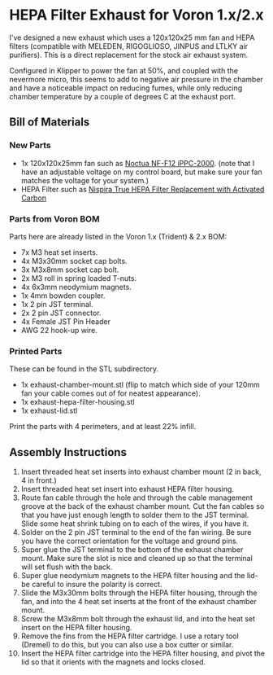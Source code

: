 # <B>HEPA Filter Exhaust for Voron 1.x/2.x</B>

I've designed a new exhaust which uses a 120x120x25 mm fan and HEPA filters (compatible with MELEDEN, RIGOGLIOSO, JINPUS and LTLKY air purifiers). This is a direct replacement for the stock air exhaust system.

Configured in Klipper to power the fan at 50%, and coupled with the nevermore micro, this seems to add to negative air pressure in the chamber and have a noticeable impact on reducing fumes, while only reducing chamber temperature by a couple of degrees C at the exhaust port.

## <B>Bill of Materials</B>

### <B>New Parts</B>

- 1x 120x120x25mm fan such as [Noctua NF-F12 iPPC-2000](https://www.amazon.com/gp/product/B00KFCQT6M/ref=ppx_yo_dt_b_search_asin_title?ie=UTF8&psc=1). (note that I have an adjustable voltage on my control board, but make sure your fan matches the voltage for your system.)
- HEPA Filter such as [Nispira True HEPA Filter Replacement with Activated Carbon](https://www.amazon.com/gp/product/B0921DZLPK/ref=ppx_yo_dt_b_search_asin_title?ie=UTF8&psc=1)

### <B>Parts from Voron BOM</B>

Parts here are already listed in the Voron 1.x (Trident) & 2.x BOM:

- 7x M3 heat set inserts.
- 4x M3x30mm socket cap bolts.
- 3x M3x8mm socket cap bolt.
- 2x M3 roll in spring loaded T-nuts.
- 4x 6x3mm neodymium magnets.
- 1x 4mm bowden coupler.
- 1x 2 pin JST terminal.
- 2x 2 pin JST connector.
- 4x Female JST Pin Header
- AWG 22 hook-up wire.

### <B>Printed Parts</B>

These can be found in the STL subdirectory.

- 1x exhaust-chamber-mount.stl (flip to match which side of your 120mm fan your cable comes out of for neatest appearance).
- 1x exhaust-hepa-filter-housing.stl
- 1x exhaust-lid.stl

Print the parts with 4 perimeters, and at least 22% infill.

## <B>Assembly Instructions</B>

1. Insert threaded heat set inserts into exhaust chamber mount (2 in back, 4 in front.)
2. Insert threaded heat set insert into exhaust HEPA filter housing.
3. Route fan cable through the hole and through the cable management groove at the back of the exhaust chamber mount. Cut the fan cables so that you have just enough length to solder them to the JST terminal. Slide some heat shrink tubing on to each of the wires, if you have it.
4. Solder on the 2 pin JST terminal to the end of the fan wiring. Be sure you have the correct orientation for the voltage and ground pins. 
5. Super glue the JST terminal to the bottom of the exhaust chamber mount. Make sure the slot is nice and cleaned up so that the terminal will set flush with the back. 
6. Super glue neodymium magnets to the HEPA filter housing and the lid- be careful to insure the polarity is correct.
7. Slide the M3x30mm bolts through the HEPA filter housing, through the fan, and into the 4 heat set inserts at the front of the exhaust chamber mount. 
8. Screw the M3x8mm bolt through the exhaust lid, and into the heat set insert on the HEPA filter housing. 
9. Remove the fins from the HEPA filter cartridge. I use a rotary tool (Dremel) to do this, but you can also use a box cutter or similar.
10. Insert the HEPA filter cartridge into the HEPA filter housing, and pivot the lid so that it orients with the magnets and locks closed.
